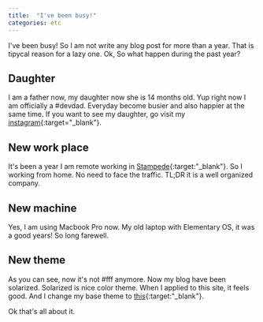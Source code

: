 ```yaml
---
title:  "I've been busy!"
categories: etc
---
```

I've been busy! So I am not write any blog post for more than a year. That is tipycal reason for a lazy one. Ok, So what happen during the past year?

## Daughter
I am a father now, my daughter now she is 14 months old. Yup right now I am officially a #devdad. Everyday become busier and also happier at the same time. If you want to see my daughter, go visit my [instagram](https://www.instagram.com/tonnevlysanjaya/){:target="_blank"}.

## New work place
It's been a year I am remote working in [Stampede](http://stampede-design.com){:target:"_blank"}. So I working from home. No need to face the traffic. TL;DR it is a well organized company.

## New machine
Yes, I am using Macbook Pro now. My old laptop with Elementary OS, it was a good years! So long farewell.

## New theme
As you can see, now it's not #fff anymore. Now my blog have been solarized. Solarized is nice color theme. When I applied to this site, it feels good. And I change my base theme to [this](https://github.com/getmicah/getmicah.github.io){:target:"_blank"}.

Ok that's all about it.
